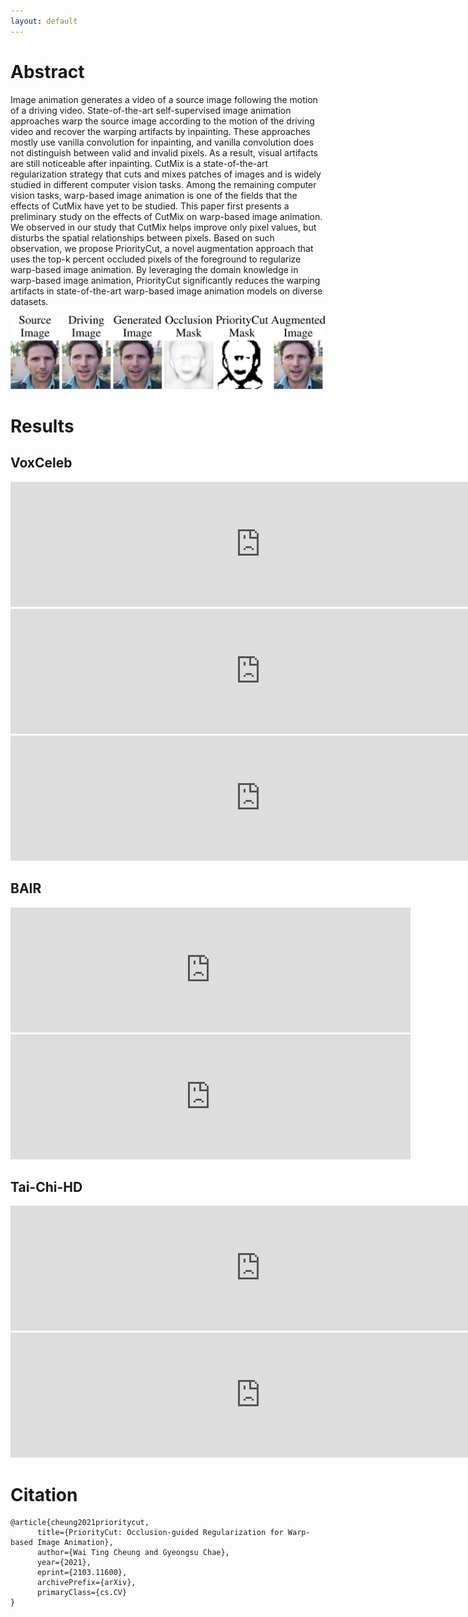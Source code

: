 ```yaml
---
layout: default
---
```



# Abstract 
Image animation generates a video of a source image following the motion of a driving video. State-of-the-art self-supervised image animation approaches warp the source image according to the motion of the driving video and recover the warping artifacts by inpainting. These approaches mostly use vanilla convolution for inpainting, and vanilla convolution does not distinguish between valid and invalid pixels. As a result, visual artifacts are still noticeable after inpainting. CutMix is a state-of-the-art regularization strategy that cuts and mixes patches of images and is widely studied in different computer vision tasks. Among the remaining computer vision tasks, warp-based image animation is one of the fields that the effects of CutMix have yet to be studied. This paper first presents a preliminary study on the effects of CutMix on warp-based image animation. We observed in our study that CutMix helps improve only pixel values, but disturbs the spatial relationships between pixels. Based on such observation, we propose PriorityCut, a novel augmentation approach that uses the top-k percent occluded pixels of the foreground to regularize warp-based image animation. By leveraging the domain knowledge in warp-based image animation, PriorityCut significantly reduces the warping artifacts in state-of-the-art warp-based image animation models on diverse datasets.

<center>
<img src="assets/images/teaser.png" width="800">
</center>

# Results

## VoxCeleb

<center>
<iframe width="800" height="200"
src="https://user-images.githubusercontent.com/64956291/112410217-332d9680-8d5e-11eb-8c9c-9c8961c85a2a.mp4"
frameborder="0"
allow="accelerometer; autoplay; encrypted-media; gyroscope; picture-in-picture"
allowfullscreen></iframe>

<iframe width="800" height="200"
src="https://user-images.githubusercontent.com/64956291/112411312-07131500-8d60-11eb-9cf4-69c6180e046e.mp4"
frameborder="0"
allow="accelerometer; autoplay; encrypted-media; gyroscope; picture-in-picture"
allowfullscreen></iframe>

<iframe width="800" height="200"
src="https://user-images.githubusercontent.com/64956291/112411375-2611a700-8d60-11eb-93cb-e7c6fe0bdfef.mp4"
frameborder="0"
allow="accelerometer; autoplay; encrypted-media; gyroscope; picture-in-picture"
allowfullscreen></iframe>
</center>

## BAIR

<center>
<iframe width="640" height="200"
src="https://user-images.githubusercontent.com/64956291/112411516-5fe2ad80-8d60-11eb-97b0-3544778d1765.mp4"
frameborder="0"
allow="accelerometer; autoplay; encrypted-media; gyroscope; picture-in-picture"
allowfullscreen></iframe>

<iframe width="640" height="200"
src="https://user-images.githubusercontent.com/64956291/112411533-6cff9c80-8d60-11eb-91da-7718b3c370ac.mp4"
frameborder="0"
allow="accelerometer; autoplay; encrypted-media; gyroscope; picture-in-picture"
allowfullscreen></iframe>
</center>

## Tai-Chi-HD

<center>
<iframe width="800" height="200"
src="https://user-images.githubusercontent.com/64956291/112411647-9b7d7780-8d60-11eb-8347-21a8b656ef1a.mp4"
frameborder="0"
allow="accelerometer; autoplay; encrypted-media; gyroscope; picture-in-picture"
allowfullscreen></iframe>

<iframe width="800" height="200"
src="https://user-images.githubusercontent.com/64956291/112411685-a6d0a300-8d60-11eb-96ca-1566cfbc9b63.mp4"
frameborder="0"
allow="accelerometer; autoplay; encrypted-media; gyroscope; picture-in-picture"
allowfullscreen></iframe>
</center>

# Citation 

```plain
@article{cheung2021prioritycut,
      title={PriorityCut: Occlusion-guided Regularization for Warp-based Image Animation}, 
      author={Wai Ting Cheung and Gyeongsu Chae},
      year={2021},
      eprint={2103.11600},
      archivePrefix={arXiv},
      primaryClass={cs.CV}
}
```

